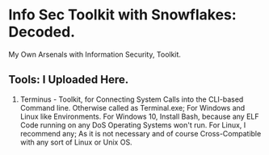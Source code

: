 # Info Sec Toolkit with Snowflakes: Decoded.
My Own Arsenals with Information Security, Toolkit.

## Tools: I Uploaded Here.

1) Terminus - Toolkit, for Connecting System Calls into the CLI-based Command line. Otherwise called as Terminal.exe; For Windows and Linux like Environments. For Windows 10, Install Bash, because any ELF Code running on any DoS Operating Systems won't run. For Linux, I recommend any; As it is not necessary and of course Cross-Compatible with any sort of Linux or Unix OS.
